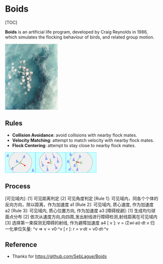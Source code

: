 # Boids

[TOC]

**Boids** is an artificial life program, developed by Craig Reynolds in 1986, which simulates the flocking behaviour of birds, and related group motion.

<img src="assets/1.jpg" alt="1" style="zoom:25%;" />

## Rules

- **Collision Avoidance**: avoid collisions with nearby flock mates.
- **Velocity Matching**: attempt to match velocity with nearby flock mates.
- **Flock Centering**: attempt to stay close to nearby flock mates.

<img src="assets/200px-Rule_separation.gif" alt="img" style="zoom:50%;" /><img src="assets/200px-Rule_alignment.gif" alt="img" style="zoom:50%;" /><img src="assets/200px-Rule_cohesion.gif" alt="img" style="zoom:50%;" />

## Process
[可见域内]:
		[1] 可见距离判定
		[2] 可见角度判定
	[Rule 1]: 可见域内，同各个个体的反向方向，除以距离，作为加速度 a1
	[Rule 2]: 可见域内, 质心速度, 作为加速度 a2
	[Rule 3]: 可见域内, 质心位置方向, 作为加速度 a3
	[障碍规避]:
		[1] 生成均匀球面点分布
		[2] 依次从速度方向,向四周,发出射线进行障碍检测,射线距离在可见域内
		[3] 选择第一束探测无障碍的射线, 作为避障加速度 a4
	[ v ]: v = (Σwi·ai)·dt
			v 归一化单位矢量: ^v  =>  v = v0·^v
	[ r ]: r = v·dt = v0·dt·^v

## Reference

- Thanks for https://github.com/SebLague/Boids
